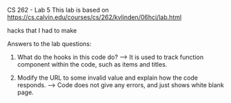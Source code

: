 CS 262 - Lab 5
This lab is based on https://cs.calvin.edu/courses/cs/262/kvlinden/06hci/lab.html

hacks that I had to make

Answers to the lab questions:

1. What do the hooks in this code do?
--> It is used to track function component within the code, such as items and titles.

2. Modify the URL to some invalid value and explain how the code responds.
--> Code does not give any errors, and just shows white blank page.